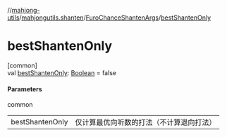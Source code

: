 //[mahjong-utils](../../../index.md)/[mahjongutils.shanten](../index.md)/[FuroChanceShantenArgs](index.md)/[bestShantenOnly](best-shanten-only.md)

# bestShantenOnly

[common]\
val [bestShantenOnly](best-shanten-only.md): [Boolean](https://kotlinlang.org/api/latest/jvm/stdlib/kotlin-stdlib/kotlin/-boolean/index.html) = false

#### Parameters

common

| | |
|---|---|
| bestShantenOnly | 仅计算最优向听数的打法（不计算退向打法） |
